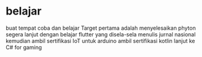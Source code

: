 # belajar
buat tempat coba dan belajar
Target pertama adalah menyelesaikan phyton segera
lanjut dengan belajar flutter
yang disela-sela menulis jurnal nasional
kemudian ambil sertifikasi IoT untuk arduino
ambil sertifikasi kotlin 
lanjut ke C# for gaming
